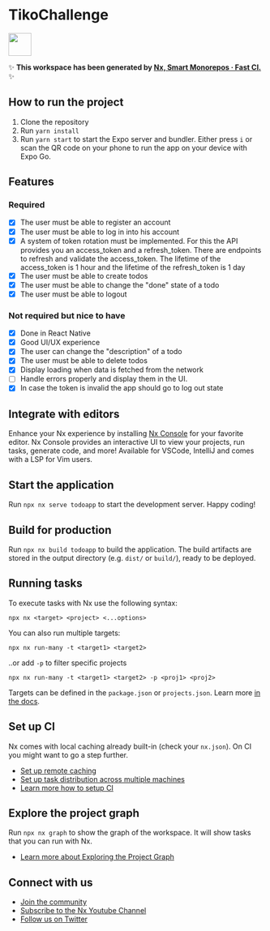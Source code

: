 # TikoChallenge

<a alt="Nx logo" href="https://nx.dev" target="_blank" rel="noreferrer"><img src="https://raw.githubusercontent.com/nrwl/nx/master/images/nx-logo.png" width="45"></a>

✨ **This workspace has been generated by [Nx, Smart Monorepos · Fast CI.](https://nx.dev)** ✨

## How to run the project

1. Clone the repository
2. Run `yarn install`
3. Run `yarn start` to start the Expo server and bundler. Either press `i` or scan the QR code on your phone to run the app on your device with Expo Go.

## Features

### Required

- [x] The user must be able to register an account
- [x] The user must be able to log in into his account
- [x] A system of token rotation must be implemented. For this the API provides you an access_token and a refresh_token. There are endpoints to refresh and validate the access_token. The lifetime of the access_token is 1 hour and the lifetime of the refresh_token is 1 day
- [x] The user must be able to create todos
- [x] The user must be able to change the "done" state of a todo
- [x] The user must be able to logout

### Not required but nice to have

- [x] Done in React Native
- [x] Good UI/UX experience
- [x] The user can change the "description" of a todo
- [x] The user must be able to delete todos
- [x] Display loading when data is fetched from the network
- [ ] Handle errors properly and display them in the UI.
- [x] In case the token is invalid the app should go to log out state

## Integrate with editors

Enhance your Nx experience by installing [Nx Console](https://nx.dev/nx-console) for your favorite editor. Nx Console
provides an interactive UI to view your projects, run tasks, generate code, and more! Available for VSCode, IntelliJ and
comes with a LSP for Vim users.

## Start the application

Run `npx nx serve todoapp` to start the development server. Happy coding!

## Build for production

Run `npx nx build todoapp` to build the application. The build artifacts are stored in the output directory (e.g. `dist/` or `build/`), ready to be deployed.

## Running tasks

To execute tasks with Nx use the following syntax:

```
npx nx <target> <project> <...options>
```

You can also run multiple targets:

```
npx nx run-many -t <target1> <target2>
```

..or add `-p` to filter specific projects

```
npx nx run-many -t <target1> <target2> -p <proj1> <proj2>
```

Targets can be defined in the `package.json` or `projects.json`. Learn more [in the docs](https://nx.dev/features/run-tasks).

## Set up CI

Nx comes with local caching already built-in (check your `nx.json`). On CI you might want to go a step further.

- [Set up remote caching](https://nx.dev/features/share-your-cache)
- [Set up task distribution across multiple machines](https://nx.dev/nx-cloud/features/distribute-task-execution)
- [Learn more how to setup CI](https://nx.dev/recipes/ci)

## Explore the project graph

Run `npx nx graph` to show the graph of the workspace.
It will show tasks that you can run with Nx.

- [Learn more about Exploring the Project Graph](https://nx.dev/core-features/explore-graph)

## Connect with us

- [Join the community](https://nx.dev/community)
- [Subscribe to the Nx Youtube Channel](https://www.youtube.com/@nxdevtools)
- [Follow us on Twitter](https://twitter.com/nxdevtools)
